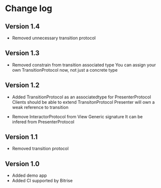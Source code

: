 # Change log


## Version 1.4

- Removed unnecessary transition protocol


## Version 1.3

- Removed constrain from transition associated type
   You can assign your own TransitionProtocol now, not just a concrete type


## Version 1.2

- Added TransitionProtocol as an associatedtype for PresenterProtocol
  Clients should be able to extend TransitonProtocol
  Presenter will own a weak reference to transition
  
- Remove InteractorProtocol from View Generic signature
   It can be infered from PresenterProtocol  


## Version 1.1

- Removed transition protocol


## Version 1.0

- Added demo app
- Added CI supported by Bitrise
